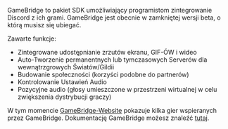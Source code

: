 <!-- TITLE: [PL] GameBridge -->
<!-- SUBTITLE: Integracja dla twórców gier -->

GameBridge to pakiet SDK umożliwiający programistom zintegrowanie Discord z ich grami. GameBridge jest obecnie w zamkniętej wersji beta, o którą musisz się ubiegać.

Zawarte funkcje:
* Zintegrowane udostępnianie zrzutów ekranu, GIF-ÓW i wideo
* Auto-Tworzenie permanentnych lub tymczasowych Serverów dla wewnątrzgrowych Światów/Gildii 
* Budowanie społeczności (korzyści podobne do partnerów)
* Kontrolowanie Ustawień Audio
* Pozycyjne audio (głosy umieszczone w przestrzeni wirtualnej w celu zwiększenia dystrybucji graczy)

W tym momencie [GameBridge-Website](https://discordapp.com/gamebridge) pokazuje kilka gier wspieranych przez GameBridge. Dokumentację GameBridge możesz znaleźć [tutaj](https://discordapp.com/developers/docs/topics/gamebridge).